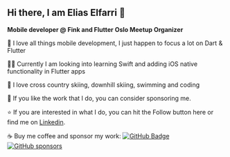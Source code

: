 ## Hi there, I am Elias Elfarri 👋
**Mobile developer @ Fink and Flutter Oslo Meetup Organizer**

📱 I love all things mobile development, I just happen to focus a lot on Dart & Flutter

🧑‍🎓 Currently I am looking into learning Swift and adding iOS native functionality in Flutter apps

💖 I love cross country skiing, downhill skiing, swimming and coding 

💸 If you like the work that I do, you can consider sponsoring me.

⭐️ If you are interested in what I do, you can hit the Follow button here or find me on [Linkedin](https://www.linkedin.com/in/elias-elfarri/).

☕️ Buy me coffee and sponsor my work:
[![GitHub Badge](https://img.shields.io/badge/Github%20Sponsor-orange?style=for-the-badge&logo=github&logoColor=white)](https://github.com/sponsors/Moelfarri)
[![GitHub sponsors](https://img.shields.io/github/sponsors/spydon?color=orange&style=for-the-badge)](https://github.com/sponsors/Moelfarri)

<!--
**Moelfarri/Moelfarri** is a ✨ _special_ ✨ repository because its `README.md` (this file) appears on your GitHub profile.

Here are some ideas to get you started:

- 🔭 I’m currently working on ...
- 🌱 I’m currently learning ...
- 👯 I’m looking to collaborate on ...
- 🤔 I’m looking for help with ...
- 💬 Ask me about ...
- 📫 How to reach me: ...
- 😄 Pronouns: ...
- ⚡ Fun fact: ...
-->
